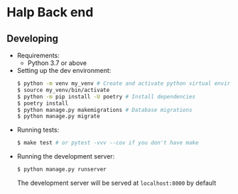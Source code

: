 Halp Back end
=============

## Developing
- Requirements:
    - Python 3.7 or above
- Setting up the dev environment:
    ```bash
    $ python -m venv my_venv # Create and activate python virtual environment
    $ source my_venv/bin/activate
    $ python -m pip install -U poetry # Install dependencies
    $ poetry install
    $ python manage.py makemigrations # Database migrations
    $ python manage.py migrate
    ```
- Running tests:
    ```bash
    $ make test # or pytest -vvv --cov if you don't have make
    ```
- Running the development server:
    ```bash
    $ python manage.py runserver
    ```
    The development server will be served at `localhost:8000` by default
